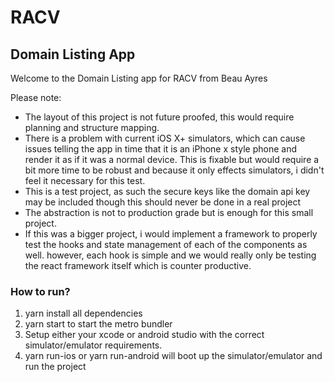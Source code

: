 # RACV

## Domain Listing App

Welcome to the Domain Listing app for RACV from Beau Ayres

Please note:

- The layout of this project is not future proofed, this would require planning and structure mapping.
- There is a problem with current iOS X+ simulators, which can cause issues telling the app in time that it is an iPhone x style phone and render it as if it was a normal device. This is fixable but would require a bit more time to be robust and because it only effects simulators, i didn't feel it necessary for this test.
- This is a test project, as such the secure keys like the domain api key may be included though this should never be done in a real project
- The abstraction is not to production grade but is enough for this small project.
- If this was a bigger project, i would implement a framework to properly test the hooks and state management of each of the components as well. however, each hook is simple and we would really only be testing the react framework itself which is counter productive.

### How to run?

1. yarn install all dependencies
2. yarn start to start the metro bundler
3. Setup either your xcode or android studio with the correct simulator/emulator requirements.
4. yarn run-ios or yarn run-android will boot up the simulator/emulator and run the project
